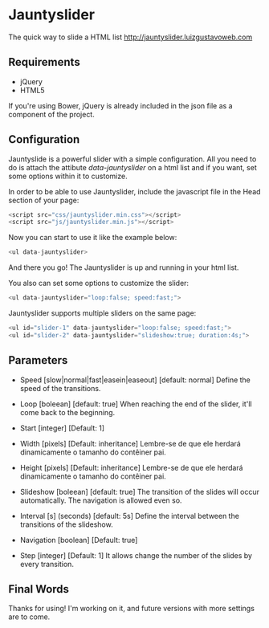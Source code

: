 # Jauntyslider
The quick way to slide a HTML list http://jauntyslider.luizgustavoweb.com

## Requirements
- jQuery
- HTML5

If you're using Bower, jQuery is already included in the json file as a component of the project.

## Configuration
Jauntyslide is a powerful slider with a simple configuration. All you need to do is attach the attibute <em>data-jauntyslider</em> on a html list and if you want, set some options within it to customize.

In order to be able to use Jauntyslider, include the javascript file in the Head section of your page:

```javascript
<script src="css/jauntyslider.min.css"></script>
<script src="js/jauntyslider.min.js"></script>
```

Now you can start to use it like the example below:

```javascript
<ul data-jauntyslider>
```

And there you go! The Jauntyslider is up and running in your html list.

You also can set some options to customize the slider:

```javascript
<ul data-jauntyslider="loop:false; speed:fast;">
```

Jauntyslider supports multiple sliders on the same page:

```javascript
<ul id="slider-1" data-jauntyslider="loop:false; speed:fast;">
<ul id="slider-2" data-jauntyslider="slideshow:true; duration:4s;">
```

## Parameters

- Speed
[slow|normal|fast|easein|easeout]
[default: normal]
Define the speed of the transitions.

- Loop
[boleean]
[default: true]
When reaching the end of the slider, it'll come back to the beginning.

- Start
[integer]
[Default: 1]


- Width
[pixels] 
[Default: inheritance]
 Lembre-se de que ele herdará dinamicamente o tamanho do contêiner pai.

- Height
[pixels] 
[Default: inheritance]
 Lembre-se de que ele herdará dinamicamente o tamanho do contêiner pai.

- Slideshow
[boleean]
[default: true]
The transition of the slides will occur automatically.
The navigation is allowed even so.

- Interval
[s] (seconds)
[default: 5s]
Define the interval between the transitions of the slideshow.

- Navigation
[boolean]
[Default: true]


- Step
[integer]
[Default: 1]
It allows change the number of the slides by every transition.

## Final Words
Thanks for using!
I'm working on it, and future versions with more settings are to come.
